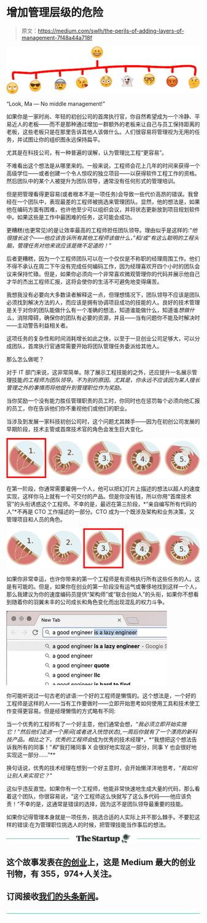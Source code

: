 # 增加管理层级的危险

> 原文：<https://medium.com/swlh/the-perils-of-adding-layers-of-management-7f48a44a718f>

![](img/108b995d553a8955d0b65cf8b1994262.png)

“Look, Ma — No middle management!”

如果你是一家时尚、年轻的初创公司的首席执行官，你自然希望成为一个冷静、平易近人的老板——而不是那种通过增加一群额外的老板来让自己与员工保持距离的老板，这些老板只是在那里告诉其他人该做什么。人们很容易将管理视为无用的任务，并试图让你的组织图永远保持扁平。

尤其是在科技公司，有一种普遍的误解，认为管理比工程“更容易”。

不难看出这个想法是从哪里来的。一般来说，工程师会花上几年的时间来获得一个高级学位——或者创建一个令人惊叹的独立项目——以获得软件工程工作的资格。然后团队中的某个人被提升为团队领导，通常没有任何形式的管理培训。

但是把管理看得更容易(或者根本不是一项任务)会导致一些代价高昂的错误。我曾经在一个团队中，表现最差的工程师被挑选来管理团队。显然，他的想法是，如果他在编码方面有困难，也许他至少可以组织会议，并将状态更新放到项目规划软件中。如果这些是工作中最困难的任务，这可能会成功。

更糟糕(也更常见)的是让效率最高的工程师担任团队领导。理由似乎是这样的:*“他很擅长这个——他应该告诉所有其他工程师该做什么，”*和/或*“有这么聪明的工程头脑，管理任务对他来说应该是微不足道的！”*

后者更糟糕，因为一个工程师团队可以在一个仅仅是不称职的经理周围工作。他们不得不承认在周二下午没有完成任何编码工作，因为经理喜欢开四个小时的团队会议来保持忙碌。但是，如果你必须向一个非常喜欢微观管理你的代码并展示他自己才华的杰出工程师汇报，这将会使你的生活不可避免地变得痛苦。

我想我没有必要向大多数读者解释这一点，但理想情况下，团队领导不应该是团队必须找到解决方法的人，而应该是拥有协调项目成功的技能的人。良好的技术管理是关于对你的团队能做什么有一个准确的想法，知道谁能做什么，知道谁*想做什么*，消除障碍，确保你的团队有必要的资源，并且——当有问题你不能及时解决时——主动警告利益相关者。

这项任务的复杂性和时间消耗增长如此之快，以至于一旦创业公司足够大，可以分成团队，首席执行官通常需要开始将团队管理任务委派给其他人。

那么怎么做呢？

对于 IT 部门来说，这非常简单。除了展示工程技能的之外，还应提升一名展示管理技能*的工程师为团队领导。不为别的原因。尤其是，你永远不应该因为某人擅长管理之外的事情而将他提升到管理职位作为奖励。*

当你奖励一个没有能力胜任管理职责的员工时，你同时也在惩罚每个必须向他汇报的员工，你在告诉他们你不重视他们或他们的职业。

当涉及到发展一家科技初创公司时，这个问题尤其棘手——因为在初创公司发展的早期阶段，技术主管或首席技术官的角色会发生巨大变化。

![](img/ab69ddcdbd99231b4a4d12515ba1b87e.png)

在第一阶段，你通常需要雇佣一个人，他可以把幻灯片上描述的想法以超人的速度实现，这样你马上就有一个可交付的产品。但是你没有钱，所以你用“首席技术官”的头衔诱惑这个工程师。不幸的是，最迟在第三阶段，*“亲自编写所有代码的人”*不再是 CTO 工作描述的一部分。CTO 成为一个既涉及架构和业务决策，又管理项目和人员的角色。

![](img/b8d288dae4c0782251f02ec540d95ba8.png)

如果你非常幸运，也许你带来的第一个工程师是有资格执行所有这些任务的人。这是有可能的。但是，如果你在创业的第一阶段没有运气或奢侈地找到这样一个人，那么我建议为你的速度编码员提供“架构师”或“联合创始人”的头衔，如果你不想看到随着你的羽翼未丰的公司成长和角色变化而出现混乱的权力斗争。

![](img/17186dc4a3e86015878b9b18f19a5322.png)

你可能听说过一句古老的谚语:一个好的工程师是懒惰的。这个想法是，一个好的工程师是这样的人——当有工作要做时——立即开始思考如何使用工具和技术使工作变得更容易。但是经理懒惰的方式略有不同:

当一个优秀的工程师有了一个好主意，他们通常会想，*“我必须立即开始实施它！”然后他们走进一个房间(或者进入恍惚状态),一周后你就有了一个漂亮的新科技产品。相比之下，优秀的工程师会*成为优秀的技术经理*，*“我想把这个想法告诉我所有的同事！”*和*“我打赌同事 X 会很好地实现这一部分，同事 Y 也会很好地实现这一部分……”**

换句话说，优秀的技术经理在想到一个好主意时，会开始懒洋洋地思考，*“我如何让别人来实现它？”*

这似乎违反直觉。如果你有一个工程师，他能非常快速地生成大量的代码，那么看着这个团队，你很容易说，“这个工程师这么快就写了这么多代码——他应该负责！”不幸的是，这通常是错误的选择，因为这不是团队领导最重要的技能。

如果你记得管理本身就是一项任务，挑选合适的人实际上并不那么棘手。不要犯这样的错误:在为管理职位挑选人的时候，把管理技能当作事后的想法。

[![](img/308a8d84fb9b2fab43d66c117fcc4bb4.png)](https://medium.com/swlh)

## 这个故事发表在[的创业](https://medium.com/swlh)上，这是 Medium 最大的创业刊物，有 355，974+人关注。

## 订阅接收[我们的头条新闻](http://growthsupply.com/the-startup-newsletter/)。

[![](img/b0164736ea17a63403e660de5dedf91a.png)](https://medium.com/swlh)